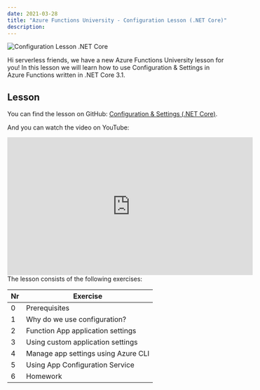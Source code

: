 ```yaml
---
date: 2021-03-28
title: "Azure Functions University - Configuration Lesson (.NET Core)"
description:
---
```


![Configuration Lesson .NET Core](/articles/2021/51.AzureFunctionsUniversity_Configuration_Lesson_dotnetcore.png)

Hi serverless friends, we have a new Azure Functions University lesson for you! In this lesson we will learn how to use Configuration & Settings in Azure Functions written in .NET Core 3.1.

## Lesson

You can find the lesson on GitHub: [Configuration & Settings (.NET Core)](https://github.com/marcduiker/azure-functions-university/blob/main/lessons/dotnetcore31/configuration/README.md).

And you can watch the video on YouTube:

<iframe width="560" height="315" src="https://www.youtube.com/embed/p8FVnMSYMpA" title="YouTube video player" frameborder="0" allow="accelerometer; autoplay; clipboard-write; encrypted-media; gyroscope; picture-in-picture" allowfullscreen></iframe>

<br>
The lesson consists of the following exercises:

|Nr|Exercise
|-|-
|0|Prerequisites
|1|Why do we use configuration?
|2|Function App application settings
|3|Using custom application settings
|4|Manage app settings using Azure CLI
|5|Using App Configuration Service
|6|Homework